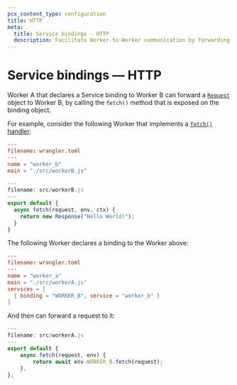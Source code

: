 ```yaml
---
pcx_content_type: configuration
title: HTTP
meta:
  title: Service bindings - HTTP
  description: Facilitate Worker-to-Worker communication by forwarding Request objects
---
```


# Service bindings — HTTP

Worker A that declares a Service binding to Worker B can forward a [`Request`](/workers/runtime-apis/request/) object to Worker B, by calling the `fetch()` method that is exposed on the binding object.

For example, consider the following Worker that implements a [`fetch()` handler](/workers/runtime-apis/handlers/fetch/):

```toml
---
filename: wrangler.toml
---
name = "worker_b"
main = "./src/workerB.js"
```

```js
---
filename: src/workerB.js
---
export default {
  async fetch(request, env, ctx) {
    return new Response("Hello World!");
  }
}
```

The following Worker declares a binding to the Worker above:

```toml
---
filename: wrangler.toml
---
name = "worker_a"
main = "./src/workerA.js"
services = [
  { binding = "WORKER_B", service = "worker_b" }
]
```

And then can forward a request to it:

```js
---
filename: src/workerA.js
---
export default {
	async fetch(request, env) {
		return await env.WORKER_B.fetch(request);
	},
};
```
